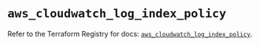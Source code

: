 # `aws_cloudwatch_log_index_policy`

Refer to the Terraform Registry for docs: [`aws_cloudwatch_log_index_policy`](https://registry.terraform.io/providers/hashicorp/aws/5.87.0/docs/resources/cloudwatch_log_index_policy).
